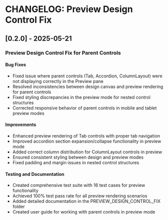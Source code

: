 # CHANGELOG: Preview Design Control Fix

## [0.2.0] - 2025-05-21

### Preview Design Control Fix for Parent Controls

#### Bug Fixes
- Fixed issue where parent controls (Tab, Accordion, ColumnLayout) were not displaying correctly in the Preview pane
- Resolved inconsistencies between design canvas and preview rendering for parent controls
- Fixed styling discrepancies in the preview mode for nested control structures
- Corrected responsive behavior of parent controls in mobile and tablet preview modes

#### Improvements
- Enhanced preview rendering of Tab controls with proper tab navigation
- Improved accordion section expansion/collapse functionality in preview mode
- Added correct column distribution for ColumnLayout controls in preview
- Ensured consistent styling between design and preview modes
- Fixed padding and margin issues in nested control structures

#### Testing and Documentation
- Created comprehensive test suite with 16 test cases for preview functionality
- Achieved 100% test pass rate for all preview rendering scenarios
- Added detailed documentation in the PREVIEW_DESIGN_CONTROL_FIX folder
- Created user guide for working with parent controls in preview mode

